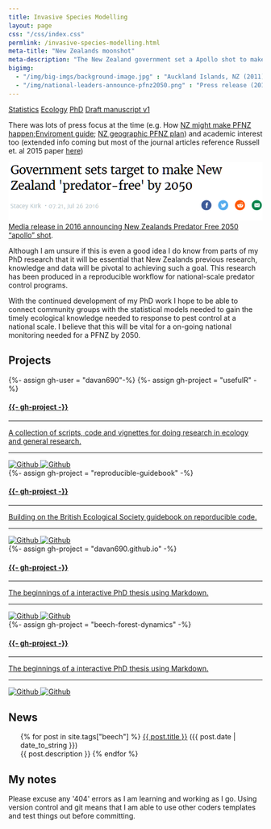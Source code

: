 ```yaml
---
title: Invasive Species Modelling
layout: page
css: "/css/index.css"
permlink: /invasive-species-modelling.html
meta-title: "New Zealands moonshot"
meta-description: "The New Zealand government set a Apollo shot to make NZ free of mammalian predators by 2050."
bigimg:
  - "/img/big-imgs/background-image.jpg" : "Auckland Islands, NZ (2011)"
  - "/img/national-leaders-announce-pfnz2050.png" : "Press release (2016)"
---
```


<div class="list-filters">
  <a href="/general-statistics" class="list-filter">Statistics</a>
  <a href="/ecological-statistics" class="list-filter">Ecology</a>
  <a href="/invasive-species-research" class="list-filter">PhD</a>
  <a href="https://www.ssnhub.com/beech-publication-wr" class="list-filter">Draft manuscript v1</a>
</div>

There was lots of press focus at the time (e.g. How [NZ might make PFNZ happen](https://news.nationalgeographic.com/2016/07/new-zealand-invasives-islands-rats-kiwis-conservation/);[Enviroment guide](http://www.environmentguide.org.nz/issues/biodiversity/key-threats/invasive-species/); [NZ geographic PFNZ plan](https://www.wired.com/2016/07/new-zealand-plans-kill-non-human-invasive-mammals/)) and academic interest too (extended info coming but most of the journal articles reference Russell et. al 2015 paper [here](https://academic.oup.com/bioscience/article/65/5/520/323246))

![](/img/national-leaders-announce-pfnz2050-title.png)
[Media release in 2016 announcing New Zealands Predator Free 2050 “apollo” shot](https://www.stuff.co.nz/environment/82454116/government-sets-target-to-make-new-zealand-predatorfree-by-2050).

Although I am unsure if this is even a good idea I do know from parts of my PhD research that it will be essential that New Zealands previous research, knowledge and data will be pivotal to achieving such a goal. This research has been produced in a reproducible workflow for national-scale predator control programs.

With the continued development of my PhD work I hope to be able to connect community groups with the statistical models needed to gain the timely ecological knowledge needed to response to pest control at a national scale. I believe that this will be vital for a on-going national monitoring needed for a PFNZ by 2050.

## Projects

<div class="spacer"></div>
<div class="row text-center">
  <div class="col-md-4 col-md-offset-0 col-sm-4 col-sm-offset-0 col-xs-12 col-xs-offset-0 text-center">
    <div class="project-card">
      {%- assign gh-user = "davan690"-%}
      {%- assign gh-project = "usefulR" -%}
      <a target="_blank" href="https://github.com/{{- gh-user -}}/{{- gh-project -}}" class="project-link" title="Go to Github Poject Page">
        <span class="fa-stack fa-4x">
          <i class="fa fa-circle fa-stack-2x stack-color"></i>
          <i class="fa fa-terminal fa-stack-1x fa-inverse"></i>
        </span>
        <h4>{{- gh-project -}}</h4>
        <hr class="seperator">
        <p class="text-muted">A collection of scripts, code and vignettes for doing research in ecology and general research. </p>
        <hr class="seperator">
        <img src="https://img.shields.io/github/forks/{{- gh-user -}}/{{- gh-project -}}.svg?style=social&label=Fork" alt="Github" title="Github Forks">
        <img src="https://img.shields.io/github/stars/{{- gh-user -}}/{{- gh-project -}}.svg?style=social&label=Stars" alt="Github" title="Github Stars">
      </a>
    </div>
  </div>
  <div class="col-md-4 col-md-offset-0 col-sm-4 col-sm-offset-0 col-xs-12 col-xs-offset-0 text-center">
    <div class="project-card">
      {%- assign gh-project = "reproducible-guidebook" -%}
      <a target="_blank" href="https://github.com/{{- gh-user -}}/{{- gh-project -}}" class="project-link" title="Go to Github Poject Page">
        <span class="fa-stack fa-4x">
          <i class="fa fa-circle fa-stack-2x stack-color"></i>
          <i class="fa fa-file-code-o fa-stack-1x fa-inverse"></i>
        </span>
        <h4>{{- gh-project -}}</h4>
        <hr class="seperator">
        <p class="text-muted">Building on the British Ecological Society guidebook on reporducible code.</p>
        <hr class="seperator">
        <img src="https://img.shields.io/github/forks/{{- gh-user -}}/{{- gh-project -}}.svg?style=social&label=Fork" alt="Github" title="Github Forks">
        <img src="https://img.shields.io/github/stars/{{- gh-user -}}/{{- gh-project -}}.svg?style=social&label=Stars" alt="Github" title="Github Stars">
      </a>
    </div>
  </div>
  <div class="col-md-4 col-md-offset-0 col-sm-4 col-sm-offset-0 col-xs-12 col-xs-offset-0 text-center">
    <div class="project-card">
    {%- assign gh-project = "davan690.github.io" -%}
      <a target="_blank" href="https://github.com/{{- gh-user -}}/{{- gh-project -}}" class="project-link" title="Go to Github Poject Page">
        <span class="fa-stack fa-4x">
          <i class="fa fa-circle fa-stack-2x stack-color"></i>
          <i class="fa fa-user-secret fa-stack-1x fa-inverse"></i>
        </span>
        <h4>{{- gh-project -}}</h4>
        <hr class="seperator">
        <p class="text-muted">The beginnings of a interactive PhD thesis using Markdown. </p>
        <hr class="seperator">
        <img src="https://img.shields.io/github/forks/{{- gh-user -}}/{{- gh-project -}}.svg?style=social&label=Fork" alt="Github" title="Github Forks">
        <img src="https://img.shields.io/github/stars/{{- gh-user -}}/{{- gh-project -}}.svg?style=social&label=Stars" alt="Github" title="Github Stars">
      </a>
    </div>
  </div>
  <div class="col-md-4 col-md-offset-0 col-sm-4 col-sm-offset-0 col-xs-12 col-xs-offset-0 text-center">
    <div class="project-card">
    {%- assign gh-project = "beech-forest-dynamics" -%}
      <a target="_blank" href="https://github.com/{{- gh-user -}}/{{- gh-project -}}" class="project-link" title="Go to Github Poject Page">
        <span class="fa-stack fa-4x">
          <i class="fa fa-circle fa-stack-2x stack-color"></i>
          <i class="fa fa-user-secret fa-stack-1x fa-inverse"></i>
        </span>
        <h4>{{- gh-project -}}</h4>
        <hr class="seperator">
        <p class="text-muted">The beginnings of a interactive PhD thesis using Markdown. </p>
        <hr class="seperator">
        <img src="https://img.shields.io/github/forks/{{- gh-user -}}/{{- gh-project -}}.svg?style=social&label=Fork" alt="Github" title="Github Forks">
        <img src="https://img.shields.io/github/stars/{{- gh-user -}}/{{- gh-project -}}.svg?style=social&label=Stars" alt="Github" title="Github Stars">
      </a>
    </div>
  </div>
</div>

## News

<div class="post"><ul>
{% for post in site.tags["beech"] %}
  <a href="{{ post.url }}">{{ post.title }}</a> ({{ post.date | date_to_string }})<br>
    {{ post.description }}
{% endfor %}
</ul></div>

## My notes

Please excuse any '404' errors as I am learning and working as I go. Using version control and git means that I am able to use other coders templates and test things out before committing.
